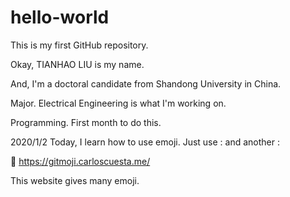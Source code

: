 # hello-world
This is my first GitHub repository.

Okay, TIANHAO LIU is my name.

And, I'm a doctoral candidate from Shandong University in China.

Major. Electrical Engineering is what I'm working on.

Programming. First month to do this.

2020/1/2
Today, I learn how to use emoji.
Just use : and another :

:art:  https://gitmoji.carloscuesta.me/

This website gives many emoji.
